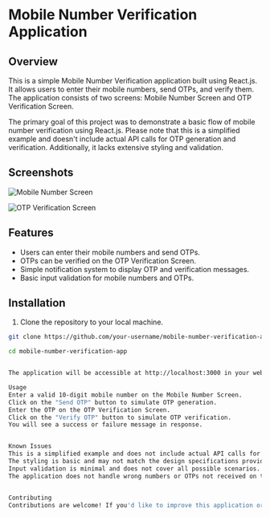 # Mobile Number Verification Application

## Overview

This is a simple Mobile Number Verification application built using React.js. It allows users to enter their mobile numbers, send OTPs, and verify them. The application consists of two screens: Mobile Number Screen and OTP Verification Screen. 

The primary goal of this project was to demonstrate a basic flow of mobile number verification using React.js. Please note that this is a simplified example and doesn't include actual API calls for OTP generation and verification. Additionally, it lacks extensive styling and validation.

## Screenshots

![Mobile Number Screen](screenshots/mobile-number-screen.png)

![OTP Verification Screen](screenshots/otp-verification-screen.png)

## Features

- Users can enter their mobile numbers and send OTPs.
- OTPs can be verified on the OTP Verification Screen.
- Simple notification system to display OTP and verification messages.
- Basic input validation for mobile numbers and OTPs.

## Installation

1. Clone the repository to your local machine.

```bash
git clone https://github.com/your-username/mobile-number-verification-app.git

cd mobile-number-verification-app


The application will be accessible at http://localhost:3000 in your web browser.

Usage
Enter a valid 10-digit mobile number on the Mobile Number Screen.
Click on the "Send OTP" button to simulate OTP generation.
Enter the OTP on the OTP Verification Screen.
Click on the "Verify OTP" button to simulate OTP verification.
You will see a success or failure message in response.


Known Issues
This is a simplified example and does not include actual API calls for OTP generation and verification.
The styling is basic and may not match the design specifications provided in the sample.
Input validation is minimal and does not cover all possible scenarios.
The application does not handle wrong numbers or OTPs not received on the phone.


Contributing
Contributions are welcome! If you'd like to improve this application or fix issues, please feel free to fork the repository and submit a pull request
